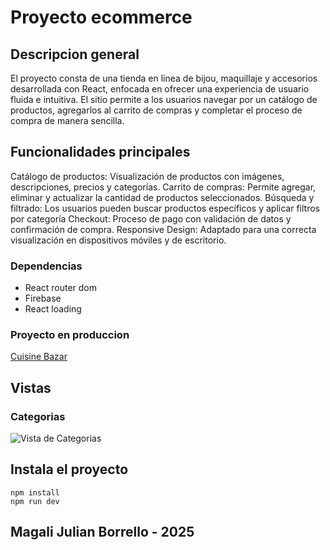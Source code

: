 # Proyecto ecommerce

## Descripcion general

El proyecto consta de una tienda en línea de bijou, maquillaje y accesorios desarrollada con React, enfocada en ofrecer una experiencia de usuario fluida e intuitiva. El sitio permite a los usuarios navegar por un catálogo de productos, agregarlos al carrito de compras y completar el proceso de compra de manera sencilla.

## Funcionalidades principales
Catálogo de productos: Visualización de productos con imágenes, descripciones, precios y categorías.
Carrito de compras: Permite agregar, eliminar y actualizar la cantidad de productos seleccionados.
Búsqueda y filtrado: Los usuarios pueden buscar productos específicos y aplicar filtros por categoría
Checkout: Proceso de pago con validación de datos y confirmación de compra.
Responsive Design: Adaptado para una correcta visualización en dispositivos móviles y de escritorio.

### Dependencias

- React router dom
- Firebase 
- React loading 

### Proyecto en produccion

[Cuisine Bazar](https://cuisinebazar.netlify.app/)

## Vistas

### Categorias

![Vista de Categorias](https://user-images.githubusercontent.com/109805535/240902594-67fb723d-020e-4650-90eb-cfe4c4146275.png)


## Instala el proyecto

```
npm install
npm run dev

```

## Magali Julian Borrello - 2025
